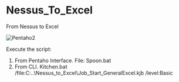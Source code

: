 # Nessus_To_Excel
From Nessus to Excel


![Pentaho2](https://user-images.githubusercontent.com/51793648/114426147-0c72bb00-9bba-11eb-8f21-7f20166c9c3b.png)


Execute the script:
1. From Pentaho Interface. File: Spoon.bat
2. From CLI. Kitchen.bat /file:C:\..\Nessus_to_Excel\Job_Start_GeneralExcel.kjb /level:Basic

